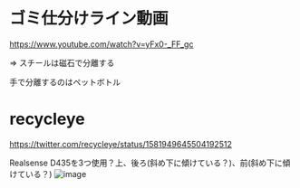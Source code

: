 # ゴミ仕分けライン動画

https://www.youtube.com/watch?v=yFx0-_FF_gc

=> スチールは磁石で分離する

手で分離するのはペットボトル

# recycleye

https://twitter.com/recycleye/status/1581949645504192512

Realsense D435を3つ使用？上、後ろ(斜め下に傾けている？)、前(斜め下に傾けている？)
![image](https://github.com/hoshianaaa/garbage_classification/assets/40942409/a5d4461b-d6a8-4618-8e16-f625df860667)

